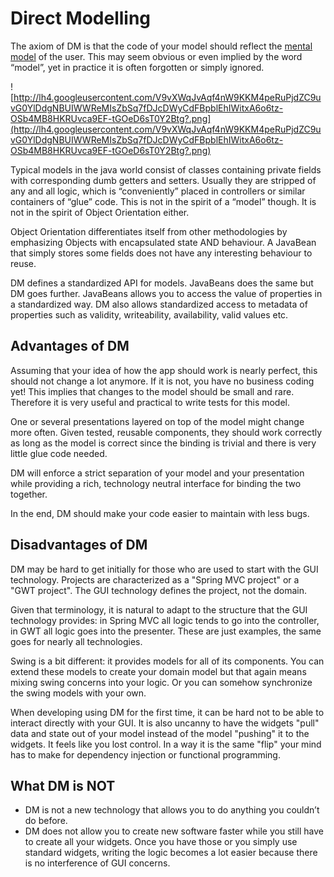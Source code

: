 # Direct Modelling #

The axiom of DM is that the code of your model should reflect the [mental model](http://www.nngroup.com/articles/mental-models/) of the user. This may seem obvious or even implied by the word “model”, yet in practice it is often forgotten or simply ignored.

![http://lh4.googleusercontent.com/V9vXWqJvAqf4nW9KKM4peRuPjdZC9uvG0YlDdgNBUIWWReMIsZbSq7fDJcDWyCdFBpblEhIWitxA6o6tz-OSb4MB8HKRUvca9EF-tGOeD6sT0Y2Btg?.png](http://lh4.googleusercontent.com/V9vXWqJvAqf4nW9KKM4peRuPjdZC9uvG0YlDdgNBUIWWReMIsZbSq7fDJcDWyCdFBpblEhIWitxA6o6tz-OSb4MB8HKRUvca9EF-tGOeD6sT0Y2Btg?.png)

Typical models in the java world consist of classes containing private fields with corresponding dumb getters and setters. Usually they are stripped of any and all logic, which is “conveniently” placed in controllers or similar containers of “glue” code. This is not in the spirit of a “model” though. It is not in the spirit of Object Orientation either.

Object Orientation differentiates itself from other methodologies by emphasizing Objects with encapsulated state AND behaviour. A JavaBean that simply stores some fields does not have any interesting behaviour to reuse.

DM defines a standardized API for models. JavaBeans does the same but DM goes further. JavaBeans allows you to access the value of properties in a standardized way. DM also allows standardized access to metadata of properties such as validity, writeability, availability, valid values etc.

## Advantages of DM ##

Assuming that your idea of how the app should work is nearly perfect, this should not change a lot anymore. If it is not, you have no business coding yet! This implies that changes to the model should be small and rare. Therefore it is very useful and practical to write tests for this model.

One or several presentations layered on top of the model might change more often. Given tested, reusable components, they should work correctly as long as the model is correct since the binding is trivial and there is very little glue code needed.

DM will enforce a strict separation of your model and your presentation while providing a rich, technology neutral interface for binding the two together.

In the end, DM should make your code easier to maintain with less bugs.

## Disadvantages of DM ##

DM may be hard to get initially for those who are used to start with the GUI technology. Projects are characterized as a "Spring MVC project" or a "GWT project". The GUI technology defines the project, not the domain.

Given that terminology, it is natural to adapt to the structure that the GUI technology provides: in Spring MVC all logic tends to go into the controller, in GWT all logic goes into the presenter. These are just examples, the same goes for nearly all technologies.

Swing is a bit different: it provides models for all of its components. You can extend these models to create your domain model but that again means mixing swing concerns into your logic. Or you can somehow synchronize the swing models with your own.

When developing using DM for the first time, it can be hard not to be able to interact directly with your GUI. It is also uncanny to have the widgets "pull" data and state out of your model instead of the model "pushing" it to the widgets. It feels like you lost control. In a way it is the same "flip" your mind has to make for dependency injection or functional programming.

## What DM is NOT ##

  * DM is not a new technology that allows you to do anything you couldn’t do before.
  * DM does not allow you to create new software faster while you still have to create all your widgets. Once you have those or you simply use standard widgets, writing the logic becomes a lot easier because there is no interference of GUI concerns.